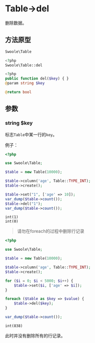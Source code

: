 # Table->del

删除数据。

## 方法原型

```php
Swoole\Table

<?php
Swoole\Table::del

<?php
public function del($key) { }
@param string $key

@return bool
```

## 参数

### string $key

标志`Table`中某一行的`key`。

例子：

```php
<?php

use Swoole\Table;

$table = new Table(10000);

$table->column('age', Table::TYPE_INT);
$table->create();

$table->set("1", ['age' => 10]);
var_dump($table->count());
$table->del("1");
var_dump($table->count());
```

```shell
int(1)
int(0)
```

> 请勿在foreach的过程中删除行记录

```php
<?php

use Swoole\Table;

$table = new Table(10000);

$table->column('age', Table::TYPE_INT);
$table->create();

for ($i = 0; $i < 5000; $i++) {
    $table->set($i, ['age' => $i]);
}

foreach ($table as $key => $value) {
    $table->del($key);
}

var_dump($table->count());
```

```shell
int(838)
```

此时并没有删除所有的行记录。
